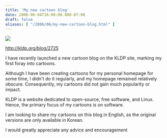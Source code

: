 ```yaml
---
title: 'My new cartoon blog'
date: 2006-06-04T16:09:00.000-07:00
draft: false
aliases: [ "/2006/06/my-new-cartoon-blog.html" ]
---
```


[![](http://kldp.org/files/919366.png)](http://kldp.org/files/919366.png)  
  
http://kldp.org/blog/2725  

I have recently launched a new cartoon blog on the KLDP site, marking my first foray into cartoons.

Although I have been creating cartoons for my personal homepage for some time, I didn't do it regularly, and my homepage remained relatively obscure. Consequently, my cartoons did not gain much popularity or impact.

KLDP is a website dedicated to open-source, free software, and Linux. Hence, the primary focus of my cartoons is on software.

I am looking to share my cartoons on this blog in English, as the original versions are only available in Korean.

I would greatly appreciate any advice and encouragement